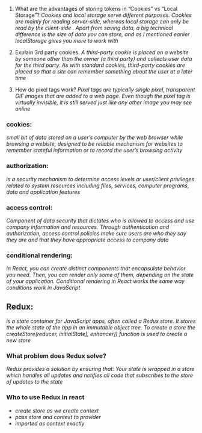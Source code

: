 1. What are the advantages of storing tokens in “Cookies” vs “Local Storage”?
*Cookies and local storage serve different purposes. Cookies are mainly for reading server-side, whereas local storage can only be read by the client-side . Apart from saving data, a big technical difference is the size of data you can store, and as I mentioned earlier localStorage gives you more to work with*

2. Explain 3rd party cookies.
*A third-party cookie is placed on a website by someone other than the owner (a third party) and collects user data for the third party. As with standard cookies, third-party cookies are placed so that a site can remember something about the user at a later time*

3. How do pixel tags work?
*Pixel tags are typically single pixel, transparent GIF images that are added to a web page. Even though the pixel tag is virtually invisible, it is still served just like any other image you may see online*

### cookies:
*small bit of data stored on a user’s computer by the web browser while browsing a webiste, designed to be reliable mechanism for websites to remember stateful information or to record the user’s browsing activity*

### authorization:
*is a security mechanism to determine access levels or user/client privileges related to system resources including files, services, computer programs, data and application features*

### access control:
*Component of data security that dictates who is allowed to access and use company information and resources. Through authentication and authorization, access control policies make sure users are who they say they are and that they have appropriate access to company data*

### conditional rendering:
*In React, you can create distinct components that encapsulate behavior you need. Then, you can render only some of them, depending on the state of your application. Conditional rendering in React works the same way conditions work in JavaScript*

## Redux:
*is a state container for JavaScript apps, often called a Redux store. It stores the whole state of the app in an immutable object tree. To create a store the createStore(reducer, initialState], enhancer]) function is used to create a new store*

### What problem does Redux solve?
*Redux provides a solution by ensuring that: Your state is wrapped in a store which handles all updates and notifies all code that subscribes to the store of updates to the state*

### Who to use Redux in react
- *create store as we create context*
- *pass store and context to provider*
- *imported as context exactly*